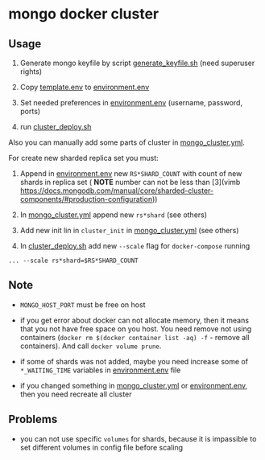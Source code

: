 # mongo docker cluster

## Usage

  1. Generate mongo keyfile by script [generate_keyfile.sh](generate_keyfile.sh) (need superuser rights)

  2. Copy [template.env](template.env) to [environment.env](environment.env)

  3. Set needed preferences in [environment.env](environment.env) (username, password, ports)

  4. run [cluster_deploy.sh](./cluster_deploy.sh)


Also you can manually add some parts of cluster in [mongo_cluster.yml](mongo_cluster.yml).

For create new sharded replica set you must:

  1. Append in [environment.env](environment.env) new `RS*SHARD_COUNT` with count
  of new shards in replica set ( __NOTE__ number can not be less than [3](vimb https://docs.mongodb.com/manual/core/sharded-cluster-components/#production-configuration))

  2. In [mongo_cluster.yml](mongo_cluster.yml) append new `rs*shard` (see others)

  3. Add new init lin in `cluster_init` in [mongo_cluster.yml](mongo_cluster.yml)
  (see others)

  4. In [cluster_deploy.sh](cluster_deploy.sh) add new `--scale` flag for 
  `docker-compose` running

```
... --scale rs*shard=$RS*SHARD_COUNT
```

## Note

  - `MONGO_HOST_PORT` must be free on host

  - if you get error about docker can not allocate memory, then it means that
    you not have free space on you host. You need remove not using containers
    (`docker rm $(docker container list -aq) -f` - remove all containers). And
    call `docker volume prune`.

  - if some of shards was not added, maybe you need increase some of
    `*_WAITING_TIME` variables in [environment.env](environment.env) file

  - if you changed something in [mongo_cluster.yml](mongo_cluster.yml) or
    [environment.env](environment.env), then you need recreate all cluster

## Problems

  - you can not use specific `volumes` for shards, because it is impassible to
    set different volumes in config file before scaling
